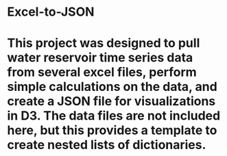 # Excel-to-JSON
# This project was designed to pull water reservoir time series data from several excel files, perform simple calculations on the data, and create a JSON file for visualizations in D3. The data files are not included here, but this provides a template to create nested lists of dictionaries.
